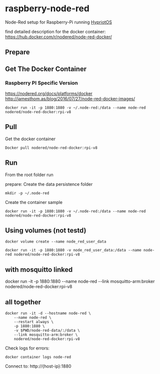 # raspberry-node-red

Node-Red setup for Raspberry-Pi running [HypriotOS](https://blog.hypriot.com/post/releasing-HypriotOS-1-0/)

find detailed description for the docker container: https://hub.docker.com/r/nodered/node-red-docker/

## Prepare

## Get The Docker Container

### Raspberry PI Specific Version

https://nodered.org/docs/platforms/docker
http://jamesthom.as/blog/2016/07/27/node-red-docker-images/

```
docker run -it -p 1880:1880 -v ~/.node-red:/data --name node-red nodered/node-red-docker:rpi-v8
```

## Pull

Get the docker container

```
Docker pull nodered/node-red-docker:rpi-v8
```

## Run
From the root folder run

prepare:
Create the data persistence folder
```
mkdir -p ~/.node-red
```

Create the container sample
```
docker run -it -p 1880:1880 -v ~/.node-red:/data --name node-red nodered/node-red-docker:rpi-v8
```

## Using volumes (not testd)

```
docker volume create --name node_red_user_data
```

```
docker run -it -p 1880:1880 -v node_red_user_data:/data --name node-red nodered/node-red-docker:rpi-v8
```

## with mosquitto linked
docker run -it -p 1880:1880 --name node-red --link mosquitto-arm:broker nodered/node-red-docker:rpi-v8

## all together

```
docker run -it -d --hostname node-red \
    --name node-red \
    --restart always \
    -p 1880:1880 \
    -v $PWD/node-red-data/:/data \
    --link mosquitto-arm:broker \
    nodered/node-red-docker:rpi-v8
```

Check logs for errors:

```
docker container logs node-red
```

Connect to:
http://{host-ip}:1880
